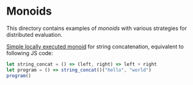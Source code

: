 # Monoids

This directory contains examples of _monoids_ with various strategies for distributed evaluation.

[Simple locally executed monoid](locally-evaluated-string-concat.amb) for string concatenation, equivalent to following JS code:

```javascript
let string_concat = () => (left, right) => left + right
let program = () => string_concat()("hello", "world")
program()
```
